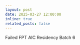 ```yaml
---
layout: post
date: 2025-03-27 12:00:00
inline: true
related_posts: false
---
```


Failed FPT AIC Residency Batch 6